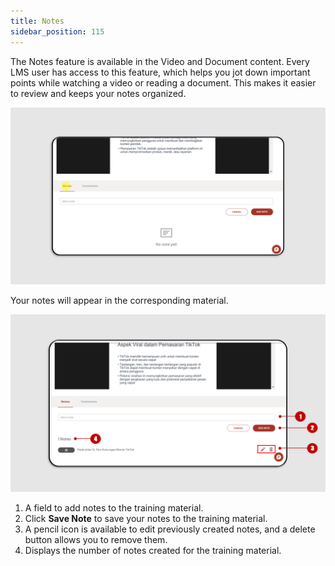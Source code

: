 ```yaml
---
title: Notes
sidebar_position: 115
---
```

The Notes feature is available in the Video and Document content. Every LMS user has access to this feature, which helps you jot down important points while watching a video or reading a document. This makes it easier to review and keeps your notes organized.

![](/img/note-eng-2.png)

Your notes will appear in the corresponding material.

![](/img/note-eng-1.png)

1. A field to add notes to the training material.
2. Click **Save Note** to save your notes to the training material.
3. A pencil icon is available to edit previously created notes, and a delete button allows you to remove them.
4. Displays the number of notes created for the training material.
